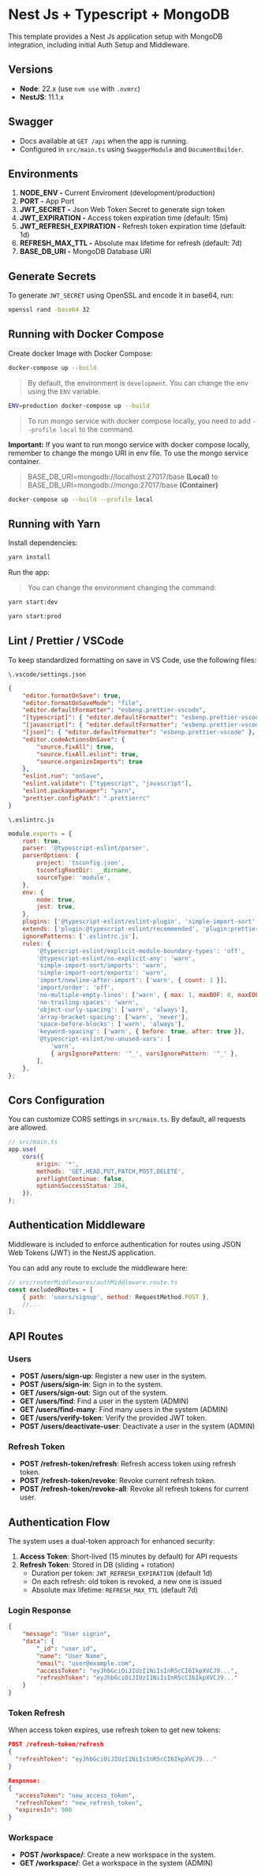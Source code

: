# Nest Js + Typescript + MongoDB

This template provides a Nest Js application setup with MongoDB integration, including initial Auth
Setup and Middleware.

## Versions

-   **Node**: 22.x (use `nvm use` with `.nvmrc`)
-   **NestJS**: 11.1.x

## Swagger

-   Docs available at `GET /api` when the app is running.
-   Configured in `src/main.ts` using `SwaggerModule` and `DocumentBuilder`.

## Environments

1. **NODE_ENV -** Current Enviroment (development/production)
2. **PORT -** App Port
3. **JWT_SECRET -** Json Web Token Secret to generate sign token
4. **JWT_EXPIRATION -** Access token expiration time (default: 15m)
5. **JWT_REFRESH_EXPIRATION -** Refresh token expiration time (default: 1d)
6. **REFRESH_MAX_TTL -** Absolute max lifetime for refresh (default: 7d)
7. **BASE_DB_URI -** MongoDB Database URI

## Generate Secrets

To generate `JWT_SECRET` using OpenSSL and encode it in base64, run:

```bash
openssl rand -base64 32
```

## Running with Docker Compose

Create docker Image with Docker Compose:

```bash
docker-compose up --build
```

> By default, the environment is `development`. You can change the env using the `ENV` variable.

```bash
ENV=production docker-compose up --build
```

> To run mongo service with docker compose locally, you need to add `--profile local` to the
> command.

**Important:** If you want to run mongo service with docker compose locally, remember to change the
mongo URI in env file. To use the mongo service container.

> BASE_DB_URI=mongodb://localhost:27017/base **(Local)** to BASE_DB_URI=mongodb://mongo:27017/base
> **(Container)**

```bash
docker-compose up --build --profile local
```

## Running with Yarn

Install dependencies:

```bash
yarn install
```

Run the app:

> You can change the environment changing the command:

```bash
yarn start:dev
```

```bash
yarn start:prod
```

## Lint / Prettier / VSCode

To keep standardized formatting on save in VS Code, use the following files:

`\.vscode/settings.json`

```json
{
    "editor.formatOnSave": true,
    "editor.formatOnSaveMode": "file",
    "editor.defaultFormatter": "esbenp.prettier-vscode",
    "[typescript]": { "editor.defaultFormatter": "esbenp.prettier-vscode" },
    "[javascript]": { "editor.defaultFormatter": "esbenp.prettier-vscode" },
    "[json]": { "editor.defaultFormatter": "esbenp.prettier-vscode" },
    "editor.codeActionsOnSave": {
        "source.fixAll": true,
        "source.fixAll.eslint": true,
        "source.organizeImports": true
    },
    "eslint.run": "onSave",
    "eslint.validate": ["typescript", "javascript"],
    "eslint.packageManager": "yarn",
    "prettier.configPath": ".prettierrc"
}
```

`\.eslintrc.js`

```js
module.exports = {
    root: true,
    parser: '@typescript-eslint/parser',
    parserOptions: {
        project: 'tsconfig.json',
        tsconfigRootDir: __dirname,
        sourceType: 'module',
    },
    env: {
        node: true,
        jest: true,
    },
    plugins: ['@typescript-eslint/eslint-plugin', 'simple-import-sort', 'import'],
    extends: ['plugin:@typescript-eslint/recommended', 'plugin:prettier/recommended'],
    ignorePatterns: ['.eslintrc.js'],
    rules: {
        '@typescript-eslint/explicit-module-boundary-types': 'off',
        '@typescript-eslint/no-explicit-any': 'warn',
        'simple-import-sort/imports': 'warn',
        'simple-import-sort/exports': 'warn',
        'import/newline-after-import': ['warn', { count: 1 }],
        'import/order': 'off',
        'no-multiple-empty-lines': ['warn', { max: 1, maxBOF: 0, maxEOF: 1 }],
        'no-trailing-spaces': 'warn',
        'object-curly-spacing': ['warn', 'always'],
        'array-bracket-spacing': ['warn', 'never'],
        'space-before-blocks': ['warn', 'always'],
        'keyword-spacing': ['warn', { before: true, after: true }],
        '@typescript-eslint/no-unused-vars': [
            'warn',
            { argsIgnorePattern: '^_', varsIgnorePattern: '^_' },
        ],
    },
};
```

## Cors Configuration

You can customize CORS settings in `src/main.ts`. By default, all requests are allowed.

```js
// src/main.ts
app.use(
    cors({
        origin: '*',
        methods: 'GET,HEAD,PUT,PATCH,POST,DELETE',
        preflightContinue: false,
        optionsSuccessStatus: 204,
    }),
);
```

## Authentication Middleware

Middleware is included to enforce authentication for routes using JSON Web Tokens (JWT) in the
NestJS application.

You can add any route to exclude the middleware here:

```js
// src/routerMiddlewares/authMiddleware.route.ts
const excludedRoutes = [
    { path: 'users/signup', method: RequestMethod.POST },
    //...
];
```

## API Routes

### Users

-   **POST /users/sign-up**: Register a new user in the system.
-   **POST /users/sign-in**: Sign in to the system.
-   **GET /users/sign-out**: Sign out of the system.
-   **GET /users/find**: Find a user in the system (ADMIN)
-   **GET /users/find-many**: Find many users in the system (ADMIN)
-   **GET /users/verify-token**: Verify the provided JWT token.
-   **POST /users/deactivate-user**: Deactivate a user in the system (ADMIN)

### Refresh Token

-   **POST /refresh-token/refresh**: Refresh access token using refresh token.
-   **POST /refresh-token/revoke**: Revoke current refresh token.
-   **POST /refresh-token/revoke-all**: Revoke all refresh tokens for current user.

## Authentication Flow

The system uses a dual-token approach for enhanced security:

1. **Access Token**: Short-lived (15 minutes by default) for API requests
2. **Refresh Token**: Stored in DB (sliding + rotation)
    - Duration per token: `JWT_REFRESH_EXPIRATION` (default 1d)
    - On each refresh: old token is revoked, a new one is issued
    - Absolute max lifetime: `REFRESH_MAX_TTL` (default 7d)

### Login Response

```json
{
    "message": "User signin",
    "data": {
        "_id": "user_id",
        "name": "User Name",
        "email": "user@example.com",
        "accessToken": "eyJhbGciOiJIUzI1NiIsInR5cCI6IkpXVCJ9...",
        "refreshToken": "eyJhbGciOiJIUzI1NiIsInR5cCI6IkpXVCJ9..."
    }
}
```

### Token Refresh

When access token expires, use refresh token to get new tokens:

```json
POST /refresh-token/refresh
{
  "refreshToken": "eyJhbGciOiJIUzI1NiIsInR5cCI6IkpXVCJ9..."
}

Response:
{
  "accessToken": "new_access_token",
  "refreshToken": "new_refresh_token",
  "expiresIn": 900
}
```

### Workspace

-   **POST /workspace/**: Create a new workspace in the system.
-   **GET /workspace/**: Get a workspace in the system (ADMIN)
